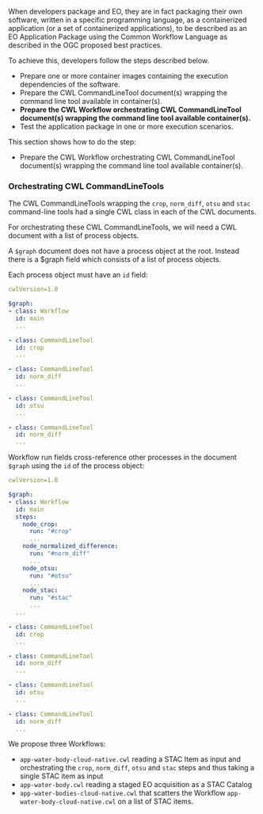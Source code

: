 When developers package and EO, they are in fact packaging their own software, written in a specific programming language, as a containerized application (or a set of containerized applications), to be described as an EO Application Package using the Common Workflow Language as described in the OGC proposed best practices.

To achieve this, developers follow the steps described below.

* Prepare one or more container images containing the execution dependencies of the software.
* Prepare the CWL CommandLineTool document(s) wrapping the command line tool available in container(s).
* **Prepare the CWL Workflow orchestrating CWL CommandLineTool document(s) wrapping the command line tool available container(s).**
* Test the application package in one or more execution scenarios.

This section shows how to do the step:

* Prepare the CWL Workflow orchestrating CWL CommandLineTool document(s) wrapping the command line tool available container(s).

### Orchestrating CWL CommandLineTools

The CWL CommandLineTools wrapping the `crop`, `norm_diff`, `otsu` and `stac` command-line tools had a single CWL class in each of the CWL documents.

For orchestrating these CWL CommandLineTools, we will need a CWL document with a list of process objects. 

A `$graph` document does not have a process object at the root. Instead there is a $graph field which consists of a list of process objects.

Each process object must have an `id` field: 

```yaml
cwlVersion=1.0

$graph:
- class: Workflow
  id: main
  ...

- class: CommandLineTool
  id: crop
  ...

- class: CommandLineTool
  id: norm_diff
  ...

- class: CommandLineTool
  id: otsu
  ...

- class: CommandLineTool
  id: norm_diff
  ...
```

Workflow run fields cross-reference other processes in the document `$graph` using the `id` of the process object:

```yaml
cwlVersion=1.0

$graph:
- class: Workflow
  id: main
  steps:
    node_crop:
      run: "#crop"
      ...
    node_normalized_difference:
      run: "#norm_diff"
      ...
    node_otsu:
      run: "#otsu"
      ...
    node_stac:
      run: "#stac"
      ...
  ...

- class: CommandLineTool
  id: crop
  ...

- class: CommandLineTool
  id: norm_diff
  ...

- class: CommandLineTool
  id: otsu
  ...

- class: CommandLineTool
  id: norm_diff
  ...
```

We propose three Workflows:

* `app-water-body-cloud-native.cwl` reading a STAC Item as input and orchestrating the `crop`, `norm_diff`, `otsu` and `stac` steps and thus taking a single STAC item as input
* `app-water-body.cwl` reading a staged EO acquisition as a STAC Catalog 
* `app-water-bodies-cloud-native.cwl` that scatters the Workflow `app-water-body-cloud-native.cwl` on a list of STAC items.